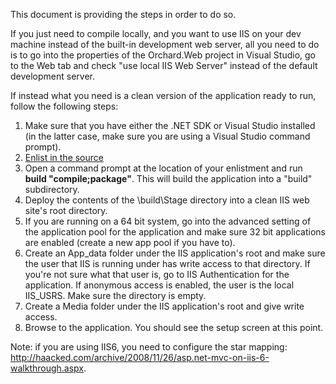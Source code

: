
This document is providing the steps in order to do so.

If you just need to compile locally, and you want to use IIS on your dev machine instead of the built-in development web server, all you need to do is to go into the properties of the Orchard.Web project in Visual Studio, go to the Web tab and check "use local IIS Web Server" instead of the default development server.

If instead what you need is a clean version of the application ready to run, follow the following steps:

1. Make sure that you have either the .NET SDK or Visual Studio installed (in the latter case, make sure you are using a Visual Studio command prompt).
2. [Enlist in the source](http://orchardproject.net/docs/Setting-up-a-source-enlistment.ashx)
3. Open a command prompt at the location of your enlistment and run **build "compile;package"**. This will build the application into a "build" subdirectory.
4. Deploy the contents of the \build\Stage directory into a clean IIS web site's root directory.
5. If you are running on a 64 bit system, go into the advanced setting of the application pool for the application and make sure 32 bit applications are enabled (create a new app pool if you have to).
6. Create an App_data folder under the IIS application's root and make sure the user that IIS is running under has write access to that directory. If you're not sure what that user is, go to IIS Authentication for the application. If anonymous access is enabled, the user is the local IIS_USRS. Make sure the directory is empty.
7. Create a Media folder under the IIS application's root and give write access.
8. Browse to the application. You should see the setup screen at this point.

Note: if you are using IIS6, you need to configure the star mapping: <http://haacked.com/archive/2008/11/26/asp.net-mvc-on-iis-6-walkthrough.aspx>.
